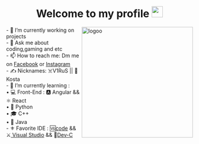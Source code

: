  <h1 align="center">Welcome to my profile <img src="https://raw.githubusercontent.com/iampavangandhi/iampavangandhi/master/gifs/Hi.gif" width="30px"></h1>
 <a  href="https://www.facebook.com/Kosta202/"><img align="right" src="https://i.ibb.co/L6H1TrF/logoo.png" alt="logoo" width=300></a> 
        - 🔭 I’m currently working on projects <br>
        - 💬 Ask me about coding,gaming and etc <br>
        - 📫 How to reach me: Dm me on <a href="https://www.facebook.com/Kosta202/">Facebook</a> or <a href="https://www.instagram.com/kostad22/">Instagram</a> <br>
        - ✍️ Nicknames: ☠️V1RuS || 🤠Kosta <br>
        - 🌱 I’m currently learning : <br>
              • 💻 Front-End :  🅰️ Angular  &&  ⚛️ React   <br>
              • 🐍 Python  <br>
              • 🎓 C++ <br>
              • 📱 Java <br>
        - ⚜️ Favorite IDE : 🆚<a href="https://code.visualstudio.com/">code</a> && ⚔️<a href="https://visualstudio.microsoft.com/"> Visual Studio</a> && 🔰<a href="https://sourceforge.net/projects/orwelldevcpp/">Dev-C</a> <br>
